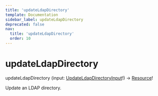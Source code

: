 ```yaml
---
title: 'updateLdapDirectory'
template: Documentation
sidebar_label: updateLdapDirectory
deprecated: false
nav:
  title: 'updateLdapDirectory'
  order: 10
---
```


# updateLdapDirectory

<div className="pb-4 font-roboto-slab text-lg"><span className="font-bold">updateLdapDirectory</span> <span style={{'fontWeight':400,'fontSize':'0.85em'}}>(input: <a href="/guardrails/docs/reference/graphql/input/UpdateLdapDirectoryInput">UpdateLdapDirectoryInput</a>!) &rarr; <a href="/guardrails/docs/reference/graphql/object/Resource">Resource</a>!</span>
</div>



Update an LDAP directory.